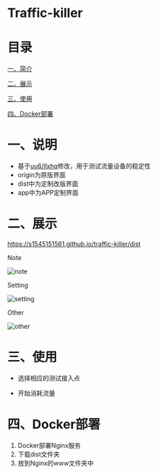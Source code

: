 # Traffic-killer


# 目录

[一、简介](#一简介)

[二、展示](#二链接)

[三、使用](#三使用)

[四、Docker部署](#四Docker部署)

# 一、说明

- 基于[uu6/llxhq](https://github.com/uu6/llxhq)修改，用于测试流量设备的稳定性
- origin为原版界面
- dist中为定制改版界面
- app中为APP定制界面

# 二、展示

https://s1545151561.github.io/traffic-killer/dist

Note

![note](images/note.png)

Setting

![setting](images/setting.png)

Other

![other](images/other.png)

# 三、使用

- 选择相应的测试接入点

- 开始消耗流量


# 四、Docker部署

1. Docker部署Nginx服务
2. 下载dist文件夹
3. 放到Nginx的www文件夹中



